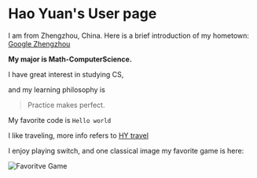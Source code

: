 # Hao Yuan's User page

I am from Zhengzhou, China. Here is a brief introduction of my hometown: [Google Zhengzhou](https://en.wikipedia.org/wiki/Zhengzhou)

**My major is Math-ComputerScience.**

I have great interest in studying CS, 

and my learning philosophy is

> Practice makes perfect.

My favorite code is `Hello world`

I like traveling, more info refers to [HY travel](hy_travel.md)

I enjoy playing switch, and one classical image my favorite game is here:

![Favoritve Game](https://www.google.com/url?sa=i&url=https%3A%2F%2Fwww.nintendo.com%2Fgames%2Fdetail%2Fthe-legend-of-zelda-breath-of-the-wild-switch%2F&psig=AOvVaw2xwTYaK4rmxf6LjivhKSvA&ust=1632771457983000&source=images&cd=vfe&ved=0CAsQjRxqFwoTCMiJm-ixnfMCFQAAAAAdAAAAABAL)
